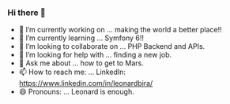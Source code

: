 ### Hi there 👋

- 🔭 I’m currently working on ... making the world a better place!!
- 🌱 I’m currently learning ... Symfony 6!!
- 👯 I’m looking to collaborate on ... PHP Backend and APIs.
- 🤔 I’m looking for help with ... finding a new job.
- 💬 Ask me about ... how to get to Mars.
- 📫 How to reach me: ... LinkedIn: https://www.linkedin.com/in/leonardbira/
- 😄 Pronouns: ... Leonard is enough.

